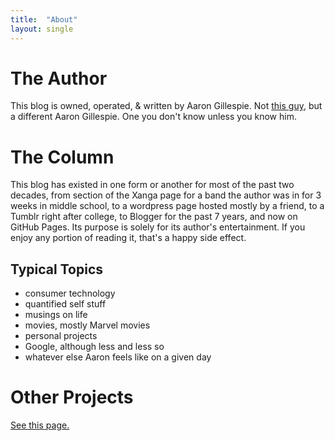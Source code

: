```yaml
---
title:  "About"
layout: single
---
```


# The Author

This blog is owned, operated, & written by Aaron Gillespie. Not [this guy](https://en.wikipedia.org/wiki/Aaron_Gillespie), but a different Aaron Gillespie. One you don't know unless you know him.

# The Column

This blog has existed in one form or another for most of the past two decades, from section of the Xanga page for a band the author was in for 3 weeks in middle school, to a wordpress page hosted mostly by a friend, to a Tumblr right after college, to Blogger for the past 7 years, and now on GitHub Pages. Its purpose is solely for its author's entertainment. If you enjoy any portion of reading it, that's a happy side effect.

## Typical Topics

- consumer technology
- quantified self stuff
- musings on life
- movies, mostly Marvel movies
- personal projects
- Google, although less and less so
- whatever else Aaron feels like on a given day

# Other Projects

[See this page.](https://aarongilly.com/_pages/Projects/)